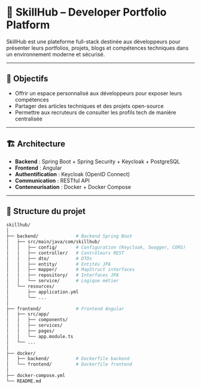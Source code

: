 # 🚀 SkillHub – Developer Portfolio Platform

SkillHub est une plateforme full-stack destinée aux développeurs pour présenter leurs portfolios, projets, blogs et compétences techniques dans un environnement moderne et sécurisé.

---

## 🧠 Objectifs

- Offrir un espace personnalisé aux développeurs pour exposer leurs compétences
- Partager des articles techniques et des projets open-source
- Permettre aux recruteurs de consulter les profils tech de manière centralisée

---

## 🏗️ Architecture

- **Backend** : Spring Boot + Spring Security + Keycloak + PostgreSQL
- **Frontend** : Angular
- **Authentification** : Keycloak (OpenID Connect)
- **Communication** : RESTful API
- **Conteneurisation** : Docker + Docker Compose

---

## 📁 Structure du projet

```bash
skillhub/
│
├── backend/              # Backend Spring Boot
│   ├── src/main/java/com/skillhub/
│   │   ├── config/       # Configuration (Keycloak, Swagger, CORS)
│   │   ├── controller/   # Contrôleurs REST
│   │   ├── dto/          # DTOs
│   │   ├── entity/       # Entités JPA
│   │   ├── mapper/       # MapStruct interfaces
│   │   ├── repository/   # Interfaces JPA
│   │   └── service/      # Logique métier
│   └── resources/
│       ├── application.yml
│       └── ...
│
├── frontend/             # Frontend Angular
│   ├── src/app/
│   │   ├── components/
│   │   ├── services/
│   │   ├── pages/
│   │   └── app.module.ts
│   └── ...
│
├── docker/
│   ├── backend/          # Dockerfile backend
│   └── frontend/         # Dockerfile frontend
│
├── docker-compose.yml
└── README.md
